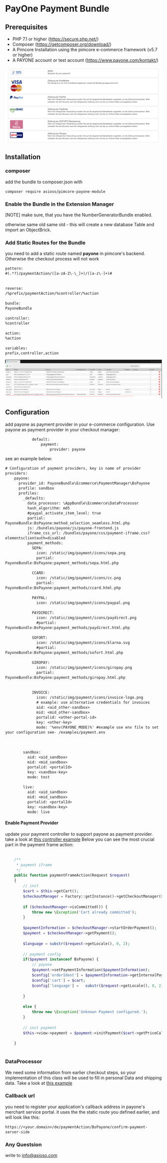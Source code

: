 # PayOne Payment Bundle


## Prerequisites
* PHP 7.1 or higher (https://secure.php.net/)
* Composer (https://getcomposer.org/download/)
* A Pimcore  Installation using the pimcore e-commerce framework (v5.7 or higher)
* A PAYONE account or test account (https://www.payone.com/kontakt/)



![payment_frame_screenshot][frame]         

## Installation

### composer
add the bundle to composer.json with

```
composer require asioso/pimcore-payone-module

```


### Enable the Bundle in the Extension Manager

[NOTE] make sure, that you have the NumberGeneratorBundle enabled.

otherwise same old same old - this will create a new database Table and import an ObjectBrick.


### Add Static Routes for the Bundle

you need to add a static route named **payone** in pimcore's backend. Otherwise the checkout process will not work


```
pattern:
#(.*?)/paymentAction/([a-zA-Z\-\_]+)/([a-z\-]+)#


reverse:
/%prefix/paymentAction/%controller/%action

bundle:
PayoneBundle

controller:
%controller

action:
%action

variables:
prefix,controller,action

```


![static_routes_screenshot][route]         



## Configuration

add payone as payment provider in your e-commerce configuration. Use payone as payment provider in your checkout manager: 

```
            default:
                payment:
                    provider: payone
```

see an example below:

```
# Configuration of payment providers, key is name of provider
providers:
    payone:
      provider_id: PayoneBundle\Ecommerce\PaymentManager\BsPayone
      profile: sandbox
      profiles:
        _defaults:
          data_processor: \AppBundle\Ecommerce\DataProcessor
          hash_algorithm: md5
          #paypal_activate_item_level: true
          partial: PayoneBundle:BsPayone:method_selection_seamless.html.php
          js: /bundles/payone/js/payone-frontend.js
          iframe_css_url: /bundles/payone/css/payment-iframe.css?elementsclientauth=disabled
          payment_methods:
            SEPA:
              icon: /static/img/payment/icons/sepa.png
              partial: PayoneBundle:BsPayone:payment_methods/sepa.html.php

            CCARD:
              icon: /static/img/payment/icons/cc.png
              partial: PayoneBundle:BsPayone:payment_methods/ccard.html.php

            PAYPAL:
              icon: /static/img/payment/icons/paypal.png

            PAYDIRECT:
              icon: /static/img/payment/icons/paydirect.png
              #partial: PayoneBundle:BsPayone:payment_methods/paydirect.html.php

            SOFORT:
              icon: /static/img/payment/icons/klarna.svg
              #partial: PayoneBundle:BsPayone:payment_methods/sofort.html.php

            GIROPAY:
              icon: /static/img/payment/icons/giropay.png
              partial: PayoneBundle:BsPayone:payment_methods/giropay.html.php


            INVOICE:
              icon: /static/img/payment/icons/invoice-logo.png
              # example: use alternative credentials for invoices
              aid: <aid_other-sandbox>
              mid: <mid_other-sandbox>
              portalid: <other-portal-id>
              key: <other-key>
              mode: '%env(PAYONE_MODE)%' #example use env file to set your configuration see- /examples/payment.env



        sandbox:
          aid: <aid_sandbox>
          mid: <mid_sandbox>
          portalid: <portalId>
          key: <sandbox-key>
          mode: test

        live:
          aid: <aid_sandbox>
          mid: <mid_sandbox>
          portalid: <portalId>
          key: <sandbox-key>
          mode: live
```

#### Enable Payment Provider

update your payment controller to support payone as payment provider. take a look at  [this controller example](https://github.com/asioso/payone/blob/master/examples/Controller/PaymentController.php)
Below you can see the most crucial part in the payment frame action:


```php

    /**
     * payment iframe
     */
    public function paymentFrameAction(Request $request)
    {
        // init
        $cart = $this->getCart();
        $checkoutManager = Factory::getInstance()->getCheckoutManager($cart);

        if ($checkoutManager->isCommitted()) {
            throw new \Exception('Cart already committed');
        }

        $paymentInformation = $checkoutManager->startOrderPayment();
        $payment = $checkoutManager->getPayment();

        $language = substr($request->getLocale(), 0, 2);

        // payment config
        if($payment instanceof BsPayone) {
            // payone
            $payment->setPaymentInformation($paymentInformation);
            $config['orderIdent'] = $paymentInformation->getInternalPaymentId();
            $config['cart'] = $cart;
            $config['language'] =   substr($request->getLocale(), 0, 2);

        }

        else {
            throw new \Exception('Unknown Payment configured.');
        }

        // init payment
        $this->view->payment = $payment->initPayment($cart->getPriceCalculator()->getGrandTotal(), $config);        
        
    }
    

```



### DataProcessor

We need some information from earlier checkout steps, so your implementation of this class will be used to fill in personal Data and shipping data.
Take a look at [this example](https://github.com/asioso/payone/blob/master/examples/DataProcessor/DataProcessor.php)



### Callback url

you need to register your application's callback address in payone's merchant service portal.
it uses the the static route you defined earlier, and will look like this:

```
https://<your.domain>/de/paymentAction/BsPayone/confirm-payment-server-side

```


### Any Questsion

write to info@asioso.com


[route]: https://github.com/asioso/payone/raw/master/documentation/img/static_routes.png "Extension Manager"
[frame]: https://github.com/asioso/payone/raw/master/documentation/img/payment_frame.png "Payment Frame"
